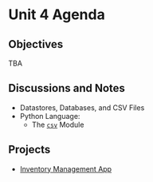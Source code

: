 # Unit 4 Agenda

## Objectives

TBA

## Discussions and Notes

  + Datastores, Databases, and CSV Files
  + Python Language:
    + The [`csv`](/notes/programming-languages/python/modules/csv.md) Module

## Projects

  + [Inventory Management App](/projects/inventory-app/project.md)
